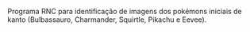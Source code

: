 Programa RNC para identificação de imagens dos pokémons iniciais de kanto (Bulbassauro, Charmander, Squirtle, Pikachu e Eevee).
